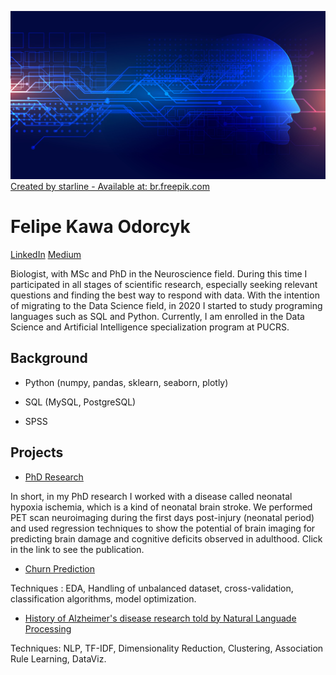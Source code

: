![alt text](https://raw.githubusercontent.com/felipeodorcyk/Data_Science_Portfolio/main/18298.jpg)
<a href='https://br.freepik.com/fotos-vetores-gratis/fundo'>Created by starline - Available at: br.freepik.com</a>

# Felipe Kawa Odorcyk 
[LinkedIn](www.linkedin.com/in/felipe-odorcyk)            [Medium](https://medium.com/@felipe.odorcyk)

Biologist, with MSc and PhD in the Neuroscience field. During this time I participated in all stages of scientific research, especially seeking relevant questions
and finding the best way to respond with data. With the intention of migrating to the Data Science field, in 2020 I started to study programing languages such as SQL and Python. Currently, I am enrolled in the Data Science and Artificial Intelligence specialization program at PUCRS.

## Background
* Python (numpy, pandas, sklearn, seaborn, plotly)

* SQL (MySQL, PostgreSQL)

* SPSS

## Projects
* [PhD Research](https://pubmed.ncbi.nlm.nih.gov/32304750/)

In short, in my PhD research I worked with a disease called neonatal hypoxia ischemia, which is a kind of neonatal brain stroke. We performed PET scan neuroimaging during the first days post-injury (neonatal period) and used regression techniques to show the potential of brain imaging for predicting brain damage and cognitive deficits observed in adulthood. Click in the link to see the publication.

* [Churn Prediction](https://colab.research.google.com/github/felipeodorcyk/Data_Science_Portfolio/blob/main/TelecomUsers.ipynb)

Techniques : EDA, Handling of unbalanced dataset, cross-validation, classification algorithms, model optimization.

* [History of Alzheimer's disease research told by Natural Languade Processing](https://colab.research.google.com/github/felipeodorcyk/Data_Science_Portfolio/blob/main/AlzheimerDiseaseProject.ipynb)

Techniques: NLP, TF-IDF, Dimensionality Reduction, Clustering, Association Rule Learning, DataViz.
